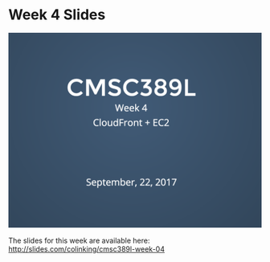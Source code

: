 # Week 4 Slides

[![Fourth Slide](../../media/slides/week-04.png)](http://slides.com/colinking/cmsc389l-week-04)

The slides for this week are available here: http://slides.com/colinking/cmsc389l-week-04
